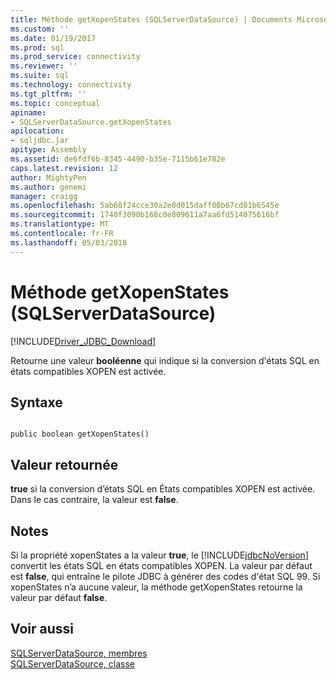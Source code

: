 ```yaml
---
title: Méthode getXopenStates (SQLServerDataSource) | Documents Microsoft
ms.custom: ''
ms.date: 01/19/2017
ms.prod: sql
ms.prod_service: connectivity
ms.reviewer: ''
ms.suite: sql
ms.technology: connectivity
ms.tgt_pltfrm: ''
ms.topic: conceptual
apiname:
- SQLServerDataSource.getXopenStates
apilocation:
- sqljdbc.jar
apitype: Assembly
ms.assetid: de6fdf6b-8345-4490-b35e-7115b61e782e
caps.latest.revision: 12
author: MightyPen
ms.author: genemi
manager: craigg
ms.openlocfilehash: 5ab68f24cce30a2e0d015daff00b67cd01b6545e
ms.sourcegitcommit: 1740f3090b168c0e809611a7aa6fd514075616bf
ms.translationtype: MT
ms.contentlocale: fr-FR
ms.lasthandoff: 05/03/2018
---
```

# <a name="getxopenstates-method-sqlserverdatasource"></a>Méthode getXopenStates (SQLServerDataSource)
[!INCLUDE[Driver_JDBC_Download](../../../includes/driver_jdbc_download.md)]

  Retourne une valeur **booléenne** qui indique si la conversion d'états SQL en états compatibles XOPEN est activée.  
  
## <a name="syntax"></a>Syntaxe  
  
```  
  
public boolean getXopenStates()  
```  
  
## <a name="return-value"></a>Valeur retournée  
 **true** si la conversion d’états SQL en États compatibles XOPEN est activée. Dans le cas contraire, la valeur est **false**.  
  
## <a name="remarks"></a>Notes  
 Si la propriété xopenStates a la valeur **true**, le [!INCLUDE[jdbcNoVersion](../../../includes/jdbcnoversion_md.md)] convertit les états SQL en états compatibles XOPEN. La valeur par défaut est **false**, qui entraîne le pilote JDBC à générer des codes d'état SQL 99. Si xopenStates n’a aucune valeur, la méthode getXopenStates retourne la valeur par défaut **false**.  
  
## <a name="see-also"></a>Voir aussi  
 [SQLServerDataSource, membres](../../../connect/jdbc/reference/sqlserverdatasource-members.md)   
 [SQLServerDataSource, classe](../../../connect/jdbc/reference/sqlserverdatasource-class.md)  
  
  
